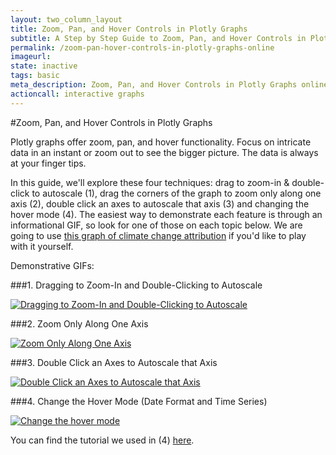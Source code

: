 ```yaml
---
layout: two_column_layout
title: Zoom, Pan, and Hover Controls in Plotly Graphs
subtitle: A Step by Step Guide to Zoom, Pan, and Hover Controls in Plotly Graphs
permalink: /zoom-pan-hover-controls-in-plotly-graphs-online
imageurl: 
state: inactive
tags: basic
meta_description: Zoom, Pan, and Hover Controls in Plotly Graphs online and for free with Plotly
actioncall: interactive graphs
---
```


#Zoom, Pan, and Hover Controls in Plotly Graphs

Plotly graphs offer zoom, pan, and hover functionality. 
Focus on intricate data in an instant or zoom out to see the bigger picture. 
The data is always at your finger tips.

In this guide, we'll explore these four techniques: drag to zoom-in & double-click to autoscale (1), drag the corners
of the graph to zoom only along one axis (2), double click an axes to autoscale that axis (3) and changing the hover mode (4). The easiest way to demonstrate each feature is through an informational GIF, so look for one of those on each topic below. We are going to use <a href="https://plot.ly/~Dreamshot/628/climate-change-attribution/">this graph of climate change attribution</a> if you'd like to play with it yourself. 

Demonstrative GIFs: 

###1. Dragging to Zoom-In and Double-Clicking to Autoscale

<a href="http://imgur.com/bEL3BAh"><img src="http://i.imgur.com/bEL3BAh.gif" title="Dragging to Zoom-In and Double-Clicking to Autoscale" /></a>

###2. Zoom Only Along One Axis

<a href="http://imgur.com/2at3hak"><img src="http://i.imgur.com/2at3hak.gif" title="Zoom Only Along One Axis" /></a>

###3. Double Click an Axes to Autoscale that Axis

<a href="http://imgur.com/6e5g8yJ"><img src="http://i.imgur.com/6e5g8yJ.gif" title="Double Click an Axes to Autoscale that Axis" /></a>

###4. Change the Hover Mode (Date Format and Time Series)

<a href="http://imgur.com/kv5ewp3"><img src="http://i.imgur.com/kv5ewp3.gif" title="Change the hover mode" /></a>

You can find the tutorial we used in (4) <a href="https://plot.ly/date-format-and-time-series/">here</a>.
